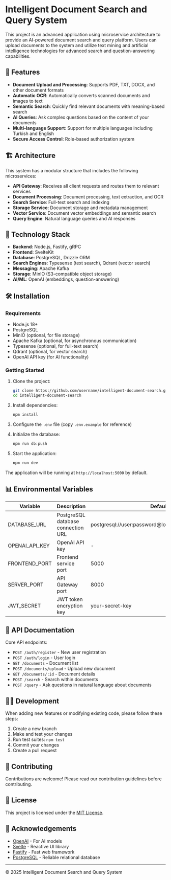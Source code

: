 # Intelligent Document Search and Query System

This project is an advanced application using microservice architecture to provide an AI-powered document search and query platform. Users can upload documents to the system and utilize text mining and artificial intelligence technologies for advanced search and question-answering capabilities.

## 🌟 Features

- **Document Upload and Processing**: Supports PDF, TXT, DOCX, and other document formats
- **Automatic OCR**: Automatically converts scanned documents and images to text
- **Semantic Search**: Quickly find relevant documents with meaning-based search
- **AI Queries**: Ask complex questions based on the content of your documents
- **Multi-language Support**: Support for multiple languages including Turkish and English
- **Secure Access Control**: Role-based authorization system

## 🏗️ Architecture

This system has a modular structure that includes the following microservices:

- **API Gateway**: Receives all client requests and routes them to relevant services
- **Document Processing**: Document processing, text extraction, and OCR
- **Search Service**: Full-text search and indexing
- **Storage Service**: Document storage and metadata management
- **Vector Service**: Document vector embeddings and semantic search
- **Query Engine**: Natural language queries and AI responses

## 🚀 Technology Stack

- **Backend**: Node.js, Fastify, gRPC
- **Frontend**: SvelteKit
- **Database**: PostgreSQL, Drizzle ORM
- **Search Engines**: Typesense (text search), Qdrant (vector search)
- **Messaging**: Apache Kafka
- **Storage**: MinIO (S3-compatible object storage)
- **AI/ML**: OpenAI (embeddings, question-answering)

## 🛠️ Installation

### Requirements

- Node.js 18+
- PostgreSQL
- MinIO (optional, for file storage)
- Apache Kafka (optional, for asynchronous communication)
- Typesense (optional, for full-text search)
- Qdrant (optional, for vector search)
- OpenAI API key (for AI functionality)

### Getting Started

1. Clone the project:
   ```bash
   git clone https://github.com/username/intelligent-document-search.git
   cd intelligent-document-search
   ```

2. Install dependencies:
   ```bash
   npm install
   ```

3. Configure the `.env` file (copy `.env.example` for reference)

4. Initialize the database:
   ```bash
   npm run db:push
   ```

5. Start the application:
   ```bash
   npm run dev
   ```

The application will be running at `http://localhost:5000` by default.

## 📊 Environmental Variables

| Variable | Description | Default |
|----------|-------------|---------|
| DATABASE_URL | PostgreSQL database connection URL | postgresql://user:password@localhost:5432/docusearch |
| OPENAI_API_KEY | OpenAI API key | - |
| FRONTEND_PORT | Frontend service port | 5000 |
| SERVER_PORT | API Gateway port | 8000 |
| JWT_SECRET | JWT token encryption key | your-secret-key |

## 📝 API Documentation

Core API endpoints:

- `POST /auth/register` - New user registration
- `POST /auth/login` - User login
- `GET /documents` - Document list
- `POST /documents/upload` - Upload new document
- `GET /documents/:id` - Document details
- `POST /search` - Search within documents
- `POST /query` - Ask questions in natural language about documents

## 👨‍💻 Development

When adding new features or modifying existing code, please follow these steps:

1. Create a new branch
2. Make and test your changes
3. Run test suites: `npm test`
4. Commit your changes
5. Create a pull request

## 🤝 Contributing

Contributions are welcome! Please read our contribution guidelines before contributing.

## 📜 License

This project is licensed under the [MIT License](LICENSE).

## 🙏 Acknowledgements

- [OpenAI](https://openai.com) - For AI models
- [Svelte](https://svelte.dev) - Reactive UI library
- [Fastify](https://fastify.io) - Fast web framework
- [PostgreSQL](https://postgresql.org) - Reliable relational database

---

© 2025 Intelligent Document Search and Query System